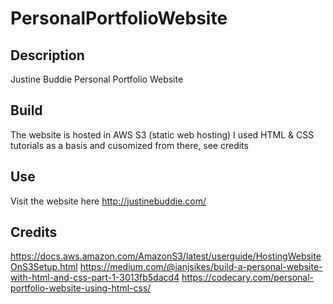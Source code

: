 # PersonalPortfolioWebsite

## Description
Justine Buddie Personal Portfolio Website

## Build
The website is hosted in AWS S3 (static web hosting)
I used HTML & CSS tutorials as a basis and cusomized from there, see credits

## Use
Visit the website here http://justinebuddie.com/

## Credits
https://docs.aws.amazon.com/AmazonS3/latest/userguide/HostingWebsiteOnS3Setup.html
https://medium.com/@ianjsikes/build-a-personal-website-with-html-and-css-part-1-3013fb5dacd4
https://codecary.com/personal-portfolio-website-using-html-css/
